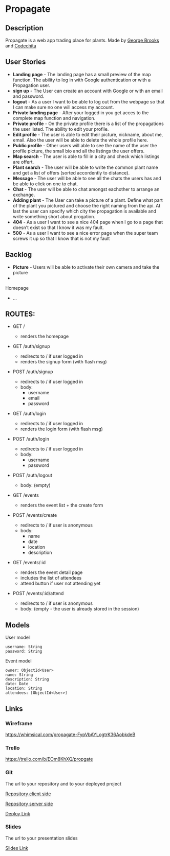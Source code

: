 # Propagate

## Description

Propagate is a web app trading place for plants. 
Made by [George Brooks](https://github.com/gdsbrooks) and [Codechita](https://github.com/CodeChita/)

## User Stories

- **Landing page** - The landing page has a small preview of the map function. The ability to log in with Google authentication or with a Propagation user.
- **sign up** - The User can create an account with Google or with an email and password.
- **logout** - As a user I want to be able to log out from the webpage so that I can make sure no one will access my account.
- **Private landing page** - After your logged in you get acces to the complete map function and navigation.
- **Private profile** - On the private profile there is a list of the propagations the user listed. The ability to edit your profile.
- **Edit profile** - The user is able to edit their picture, nickname, about me, email. Also the user will be able to delete the whole profile here. 
- **Public profile** - Other users will able to see the name of the user the profile picture, the small bio and all the listings the user offers.
- **Map search** - The user is able to fill in a city and check which listings are offert.
- **Plant search** - The user will be able to write the common plant name and get a list of offers (sorted accordently to distance).
- **Message** - The user will be able to see all the chats the users has and be able to click on one to chat.
- **Chat** - The user will be able to chat amongst eachother to arrange an exchange.
- **Adding plant** - The User can take a picture of a plant. Define what part of the plant you pictured and choose the right naming from the api. At last the user can specify which city the propagation is available and write something short about progation.
- **404** - As a user I want to see a nice 404 page when I go to a page that doesn’t exist so that I know it was my fault.
- **500** - As a user I want to see a nice error page when the super team screws it up so that I know that is not my fault

## Backlog
- **Picture** - Users will be able to activate their own camera and take the picture 
-

Homepage
- ...


## ROUTES:

- GET / 
  - renders the homepage
- GET /auth/signup
  - redirects to / if user logged in
  - renders the signup form (with flash msg)
- POST /auth/signup
  - redirects to / if user logged in
  - body:
    - username
    - email
    - password
- GET /auth/login
  - redirects to / if user logged in
  - renders the login form (with flash msg)
- POST /auth/login
  - redirects to / if user logged in
  - body:
    - username
    - password
- POST /auth/logout
  - body: (empty)

- GET /events
  - renders the event list + the create form
- POST /events/create 
  - redirects to / if user is anonymous
  - body: 
    - name
    - date
    - location
    - description
- GET /events/:id
  - renders the event detail page
  - includes the list of attendees
  - attend button if user not attending yet
- POST /events/:id/attend 
  - redirects to / if user is anonymous
  - body: (empty - the user is already stored in the session)


## Models

User model
 
```
username: String
password: String
```

Event model

```
owner: ObjectId<User>
name: String
description: String
date: Date
location: String
attendees: [ObjectId<User>]
``` 

## Links
### Wireframe
https://whimsical.com/propagate-FypVbAYLogtrK36AobkdeB

### Trello
https://trello.com/b/EOm8KhXQ/propgate

### Git

The url to your repository and to your deployed project

[Repository client side](http://github.com)

[Repository server side](https://github.com/CodeChita/Propagate-server)


[Deploy Link](http://heroku.com)

### Slides

The url to your presentation slides

[Slides Link](http://slides.com)

